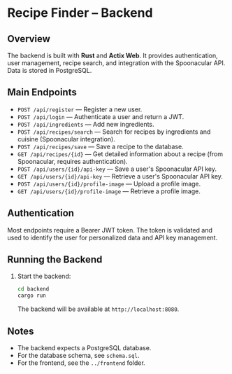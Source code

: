 # Recipe Finder – Backend

## Overview
The backend is built with **Rust** and **Actix Web**. It provides authentication, user management, recipe search, and integration with the Spoonacular API. Data is stored in PostgreSQL.

## Main Endpoints

- `POST /api/register` — Register a new user.
- `POST /api/login` — Authenticate a user and return a JWT.
- `POST /api/ingredients` — Add new ingredients.
- `POST /api/recipes/search` — Search for recipes by ingredients and cuisine (Spoonacular integration).
- `POST /api/recipes/save` — Save a recipe to the database.
- `GET /api/recipes/{id}` — Get detailed information about a recipe (from Spoonacular, requires authentication).
- `POST /api/users/{id}/api-key` — Save a user's Spoonacular API key.
- `GET /api/users/{id}/api-key` — Retrieve a user's Spoonacular API key.
- `POST /api/users/{id}/profile-image` — Upload a profile image.
- `GET /api/users/{id}/profile-image` — Retrieve a profile image.

## Authentication
Most endpoints require a Bearer JWT token. The token is validated and used to identify the user for personalized data and API key management.

## Running the Backend

1. Start the backend:
   ```sh
   cd backend
   cargo run
   ```
   The backend will be available at `http://localhost:8080`.

## Notes
- The backend expects a PostgreSQL database.
- For the database schema, see `schema.sql`.
- For the frontend, see the `../frontend` folder.

